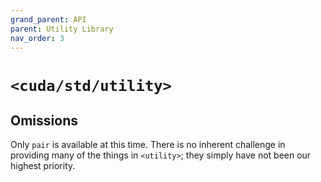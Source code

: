 ```yaml
---
grand_parent: API
parent: Utility Library
nav_order: 3
---
```


# `<cuda/std/utility>`

## Omissions

Only `pair` is available at this time.
There is no inherent challenge in providing many of the things in `<utility>`;
  they simply have not been our highest priority.

